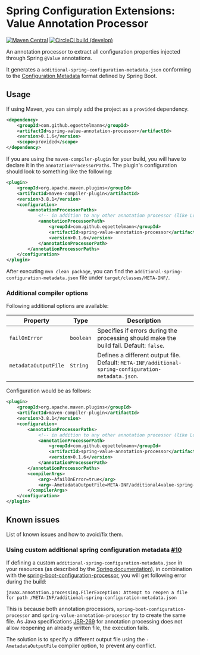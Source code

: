 Spring Configuration Extensions: Value Annotation Processor
==========

[![Maven Central](https://img.shields.io/maven-central/v/com.github.egoettelmann/spring-value-annotation-processor?style=flat-square&color=blue&label=Maven%20Central&logo=Apache%20Maven&logoColor=orange)](https://search.maven.org/artifact/com.github.egoettelmann/spring-value-annotation-processor)
[![CircleCI build (develop)](https://img.shields.io/circleci/build/github/egoettelmann/spring-configuration-extensions/develop?label=develop&logo=circleci&style=flat-square)](https://app.circleci.com/pipelines/github/egoettelmann/spring-configuration-extensions?branch=develop)

An annotation processor to extract all configuration properties injected through Spring `@Value` annotations.

It generates a `additional-spring-configuration-metadata.json` conforming to the [Configuration Metadata](https://docs.spring.io/spring-boot/docs/current/reference/html/appendix-configuration-metadata.html) format defined by Spring Boot.

Usage
------------

If using Maven, you can simply add the project as a `provided` dependency.
```xml
<dependency>
    <groupId>com.github.egoettelmann</groupId>
    <artifactId>spring-value-annotation-processor</artifactId>
    <version>0.1.6</version>
    <scope>provided</scope>
</dependency>
```

If you are using the `maven-compiler-plugin` for your build, you will have to declare it in the `annotationProcessorPaths`.
The plugin's configuration should look to something like the following:
```xml
<plugin>
    <groupId>org.apache.maven.plugins</groupId>
    <artifactId>maven-compiler-plugin</artifactId>
    <version>3.8.1</version>
    <configuration>
        <annotationProcessorPaths>
            <!-- in addition to any other annotation processor (like Lombok, etc.) -->
            <annotationProcessorPath>
                <groupId>com.github.egoettelmann</groupId>
                <artifactId>spring-value-annotation-processor</artifactId>
                <version>0.1.6</version>
            </annotationProcessorPath>
        </annotationProcessorPaths>
    </configuration>
</plugin>
```

After executing `mvn clean package`, you can find the `additional-spring-configuration-metadata.json` file under `target/classes/META-INF/`.

### Additional compiler options

Following additional options are available:

| Property              | Type      | Description                                                                                         |
|-----------------------|-----------|-----------------------------------------------------------------------------------------------------|
| `failOnError`         | `boolean` | Specifies if errors during the processing should make the build fail. Default: `false`.             |
| `metadataOutputFile`  | `String`  | Defines a different output file. Default: `META-INF/additional-spring-configuration-metadata.json`. |

Configuration would be as follows:
```xml
<plugin>
    <groupId>org.apache.maven.plugins</groupId>
    <artifactId>maven-compiler-plugin</artifactId>
    <version>3.8.1</version>
    <configuration>
        <annotationProcessorPaths>
            <!-- in addition to any other annotation processor (like Lombok, etc.) -->
            <annotationProcessorPath>
                <groupId>com.github.egoettelmann</groupId>
                <artifactId>spring-value-annotation-processor</artifactId>
                <version>0.1.6</version>
            </annotationProcessorPath>
        </annotationProcessorPaths>
        <compilerArgs>
            <arg>-AfailOnError=true</arg>
            <arg>-AmetadataOutputFile=META-INF/additional4value-spring-configuration-metadata.json</arg>
        </compilerArgs>
    </configuration>
</plugin>
```

Known issues
------------

List of known issues and how to avoid/fix them.

### Using custom additional spring configuration metadata [#10](https://github.com/egoettelmann/spring-configuration-extensions/issues/10)

If defining a custom `additional-spring-configuration-metadata.json`
in your resources (as described by the [Spring documentation](https://docs.spring.io/spring-boot/docs/current/reference/html/configuration-metadata.html#appendix.configuration-metadata.annotation-processor.adding-additional-metadata)),
in combination with the [spring-boot-configuration-processor](https://central.sonatype.com/artifact/org.springframework.boot/spring-boot-configuration-processor/),
you will get following error during the build:
```
javax.annotation.processing.FilerException: Attempt to reopen a file for path /META-INF/additional-spring-configuration-metadata.json
```

This is because both annotation processors, `spring-boot-configuration-processor` and `spring-value-annotation-processor` try to create the same file. 
As Java specifications [JSR-269](https://jcp.org/en/jsr/detail?id=269) for annotation processing does not allow reopening an already written file, the execution fails.

The solution is to specify a different output file using the `-AmetadataOutputFile` compiler option, to prevent any conflict.

